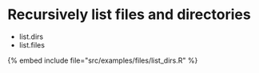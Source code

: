 # Recursively list files and directories


* list.dirs
* list.files

{% embed include file="src/examples/files/list_dirs.R" %}



